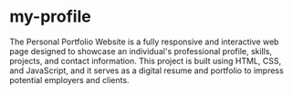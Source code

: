 # my-profile
The Personal Portfolio Website is a fully responsive and interactive web page designed to showcase an individual's professional profile, skills, projects, and contact information. This project is built using HTML, CSS, and JavaScript, and it serves as a digital resume and portfolio to impress potential employers and clients.
